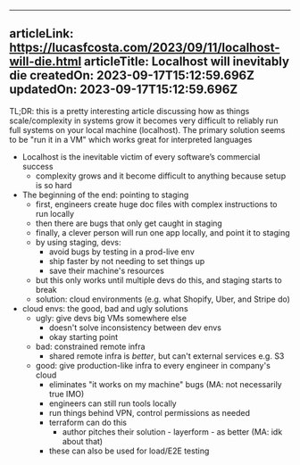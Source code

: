 -----------------------
articleLink: https://lucasfcosta.com/2023/09/11/localhost-will-die.html
articleTitle: Localhost will inevitably die
createdOn: 2023-09-17T15:12:59.696Z
updatedOn: 2023-09-17T15:12:59.696Z
-----------------------

TL;DR: this is a pretty interesting article discussing how as things scale/complexity in systems
grow it becomes very difficult to reliably run full systems on your local machine (localhost). The
primary solution seems to be "run it in a VM" which works great for interpreted languages

- Localhost is the inevitable victim of every software’s commercial success
  - complexity grows and it become difficult to anything because setup is so hard
- The beginning of the end: pointing to staging
  - first, engineers create huge doc files with complex instructions to run locally
  - then there are bugs that only get caught in staging
  - finally, a clever person will run one app locally, and point it to staging
  - by using staging, devs:
    - avoid bugs by testing in a prod-live env
    - ship faster by not needing to set things up
    - save their machine's resources
  - but this only works until multiple devs do this, and staging starts to break
  - solution: cloud environments (e.g. what Shopify, Uber, and Stripe do)
- cloud envs: the good, bad and ugly solutions
  - ugly: give devs big VMs somewhere else
    - doesn't solve inconsistency between dev envs
    - okay starting point
  - bad: constrained remote infra
    - shared remote infra is _better_, but can't external services e.g. S3
  - good: give production-like infra to every engineer in company's cloud
    - eliminates "it works on my machine" bugs (MA: not necessarily true IMO)
    - engineers can still run tools locally
    - run things behind VPN, control permissions as needed
    - terraform can do this
      - author pitches their solution - layerform - as better (MA: idk about that)
    - these can also be used for load/E2E testing